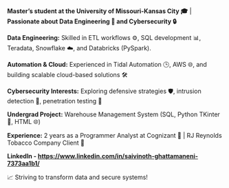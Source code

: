 **Master’s student at the University of Missouri-Kansas City 🎓** | **Passionate about Data Engineering 💾 and Cybersecurity 🔒**

**Data Engineering:** Skilled in ETL workflows ⚙️, SQL development 📊, Teradata, Snowflake ☁️, and Databricks (PySpark).

**Automation & Cloud:** Experienced in Tidal Automation 🕒, AWS 🌐, and building scalable cloud-based solutions 🛠️

**Cybersecurity Interests:** Exploring defensive strategies 🛡️, intrusion detection 👀, penetration testing 🧪

**Undergrad Project:** Warehouse Management System (SQL, Python TKinter 🐍, HTML 🌐)

**Experience:** 2 years as a Programmer Analyst at Cognizant 💼 | RJ Reynolds Tobacco Company Client 🚬 

**LinkedIn - https://www.linkedin.com/in/saivinoth-ghattamaneni-7373aa1b1/**

📈 Striving to transform data and secure systems!
